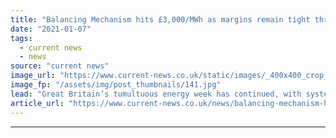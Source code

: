 ```yaml
---
title: "Balancing Mechanism hits £3,000/MWh as margins remain tight through cold snap"
date: "2021-01-07"
tags: 
  - current news
  - news
source: "current news"
image_url: "https://www.current-news.co.uk/static/images/_400x400_crop_center-center/EDF_West_Burton_B.jpg"
image_fp: "/assets/img/post_thumbnails/141.jpg"
lead: "​Great Britain’s tumultuous energy week has continued, with system tightness leading to West Burton B being called at £3,000/MWh yesterday (6 January)."
article_url: "https://www.current-news.co.uk/news/balancing-mechanism-hits-3000-mwh-as-margins-remain-tight-through-cold-snap?utm_source=rss-feeds&utm_medium=rss&utm_campaign=rss"
---
```


---
